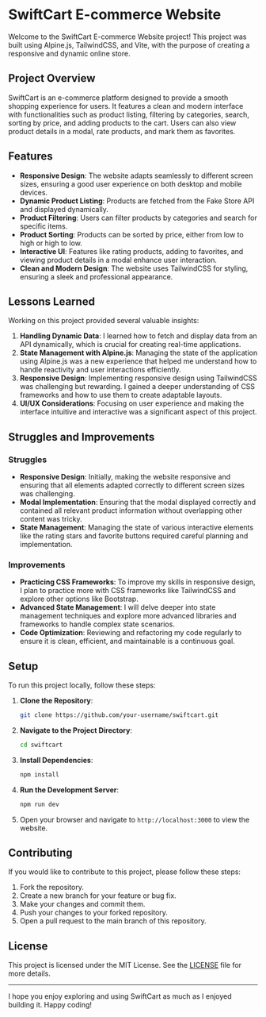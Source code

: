 # SwiftCart E-commerce Website

Welcome to the SwiftCart E-commerce Website project! This project was built using Alpine.js, TailwindCSS, and Vite, with the purpose of creating a responsive and dynamic online store.

## Project Overview

SwiftCart is an e-commerce platform designed to provide a smooth shopping experience for users. It features a clean and modern interface with functionalities such as product listing, filtering by categories, search, sorting by price, and adding products to the cart. Users can also view product details in a modal, rate products, and mark them as favorites.

## Features

- **Responsive Design**: The website adapts seamlessly to different screen sizes, ensuring a good user experience on both desktop and mobile devices.
- **Dynamic Product Listing**: Products are fetched from the Fake Store API and displayed dynamically.
- **Product Filtering**: Users can filter products by categories and search for specific items.
- **Product Sorting**: Products can be sorted by price, either from low to high or high to low.
- **Interactive UI**: Features like rating products, adding to favorites, and viewing product details in a modal enhance user interaction.
- **Clean and Modern Design**: The website uses TailwindCSS for styling, ensuring a sleek and professional appearance.

## Lessons Learned

Working on this project provided several valuable insights:

1. **Handling Dynamic Data**: I learned how to fetch and display data from an API dynamically, which is crucial for creating real-time applications.
2. **State Management with Alpine.js**: Managing the state of the application using Alpine.js was a new experience that helped me understand how to handle reactivity and user interactions efficiently.
3. **Responsive Design**: Implementing responsive design using TailwindCSS was challenging but rewarding. I gained a deeper understanding of CSS frameworks and how to use them to create adaptable layouts.
4. **UI/UX Considerations**: Focusing on user experience and making the interface intuitive and interactive was a significant aspect of this project.

## Struggles and Improvements

### Struggles

- **Responsive Design**: Initially, making the website responsive and ensuring that all elements adapted correctly to different screen sizes was challenging.
- **Modal Implementation**: Ensuring that the modal displayed correctly and contained all relevant product information without overlapping other content was tricky.
- **State Management**: Managing the state of various interactive elements like the rating stars and favorite buttons required careful planning and implementation.

### Improvements

- **Practicing CSS Frameworks**: To improve my skills in responsive design, I plan to practice more with CSS frameworks like TailwindCSS and explore other options like Bootstrap.
- **Advanced State Management**: I will delve deeper into state management techniques and explore more advanced libraries and frameworks to handle complex state scenarios.
- **Code Optimization**: Reviewing and refactoring my code regularly to ensure it is clean, efficient, and maintainable is a continuous goal.

## Setup

To run this project locally, follow these steps:

1. **Clone the Repository**:
    ```bash
    git clone https://github.com/your-username/swiftcart.git
    ```

2. **Navigate to the Project Directory**:
    ```bash
    cd swiftcart
    ```

3. **Install Dependencies**:
    ```bash
    npm install
    ```

4. **Run the Development Server**:
    ```bash
    npm run dev
    ```

5. Open your browser and navigate to `http://localhost:3000` to view the website.

## Contributing

If you would like to contribute to this project, please follow these steps:

1. Fork the repository.
2. Create a new branch for your feature or bug fix.
3. Make your changes and commit them.
4. Push your changes to your forked repository.
5. Open a pull request to the main branch of this repository.

## License

This project is licensed under the MIT License. See the [LICENSE](LICENSE) file for more details.

---

I hope you enjoy exploring and using SwiftCart as much as I enjoyed building it. Happy coding!

